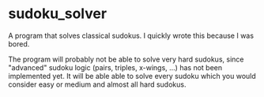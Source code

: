 # sudoku_solver
A program that solves classical sudokus. I quickly wrote this because I was bored.

The program will probably not be able to solve very hard sudokus, since "advanced" sudoku logic (pairs, triples, x-wings, ...) has not been implemented yet. It will be able able to solve every sudoku which you would consider easy or medium and almost all hard sudokus.
